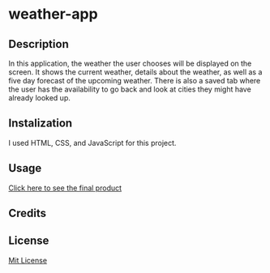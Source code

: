 # weather-app

## Description
In this application, the weather the user chooses will be displayed on the screen. It shows the current weather, details about the weather, as well as a five day forecast of the upcoming weather. There is also a saved tab where the user has the availability to go back and look at cities they might have already looked up. 
## Instalization
I used HTML, CSS, and JavaScript for this project.
## Usage
[Click here to see the final product](https://crandonbruz.github.io/weather-app/)
## Credits

## License
[Mit License](https://choosealicense.com/licenses/mit/)



